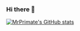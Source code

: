 ### Hi there 👋

[![MrPrimate's GitHub stats](https://github-readme-stats.vercel.app/api?username=MrPrimate&count_private=true&show_icons=true&theme=radical)](https://github.com/anuraghazra/github-readme-stats)
